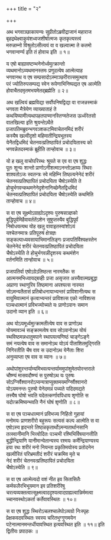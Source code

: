 +++
title = "२"

+++

अथ भगवाञ्छाकायन्यः सुप्रीतोऽब्रवीद्राजानं महाराज  
बृहद्रथेक्ष्वाकुवंशध्वजशीर्षात्मजः कृतकृत्यस्त्वं  
मरुन्नाम्नो विश्रुतोऽसीत्ययं वा व खल्वात्मा ते कतमो  
भगवान्वर्ण्य इति तं होवाच इति ॥ १॥

य एषो बाह्यावष्टम्भनेनोर्ध्वमुत्क्रान्तो  
व्यथमानोऽव्यथमानस्तमः प्रणुदत्येष आत्मेत्याह  
भगवानथ य एष सम्प्रसादोऽस्माञ्छरीरात्समुत्थाय  
परं ज्योतिरुपसम्पद्य स्वेन रूपेणाभिनिष्पद्यत एष आत्मेति  
होवाचैतदमृतमभयमेतद्ब्रह्मेति ॥ २॥

अथ खल्वियं ब्रह्मविद्या सर्वोपनिषद्विद्या वा राजन्नस्माकं  
भगवता मैत्रेयेण व्याख्याताहं ते  
कथयिष्यामीत्यथापहतपाप्मानस्तिग्मतेजस ऊर्ध्वरेतसो  
वालखिल्या इति श्रुयन्तेऽथैते  
प्रजापतिमब्रुवन्भगवञ्शकटमिवाचेतनमिदं शरीरं  
कस्यैष खल्वीदृशो महिमातीन्द्रियभूतस्य  
येनैतद्विधमिदं चेतनवत्प्रतिष्ठापितं प्रचोदयितास्य को  
भगवन्नेतदस्माकं ब्रूहीति तान्होवाच ॥ ३॥

यो ह खलु वाचोपरिस्थः श्रूयते स एव वा एष शुद्धः  
पूतः शून्यः शान्तो प्राणोऽनीशत्माऽनन्तोऽक्षय्यः स्थिरः  
शाश्वतोऽजः स्वतन्त्रः स्वे महिम्नि तिष्ठत्यनेनेदं शरीरं  
चेतनवत्प्रतिष्ठापितं प्रचोदयिता चैषोऽस्येति ते  
होचुर्भगवन्कथमनेनेदृशेनानिच्छेनैतद्विधमिदं  
चेतनवत्प्रतिष्ठापितं प्रचोदयिता चैषोऽस्येति कथमिति  
तान्होवाच ॥ ४॥

स वा एष सूक्ष्मोऽग्राह्योऽदृश्यः पुरुषसञ्ज्ञको  
बुद्धिपूर्वमिहैवावर्ततेंऽशेन सुषुप्तस्यैव बुद्धिपूर्वं  
निबोधयत्यथ योह खलु वावाइतस्यांशोऽयं  
यश्चेतनमात्रः प्रतिपूरुषं क्षेत्रज्ञः  
सङ्कल्पाध्यवसायाभिमानलिङ्गः प्रजापतिर्विश्वक्षस्तेन  
चेतनेनेदं शरीरं चेतनवत्प्रतिष्ठापितं प्रचोदयिता  
चैषोऽस्येति ते होचुर्भगवन्नीदृशस्य कथमंशेन  
वर्तनमिति तान्होवाच ॥ ५॥

प्रजापतिर्वा एषोऽग्रेऽतिष्ठत्स नारमतैकः स  
आत्मनमभिध्यायद्बव्हीः प्रजा असृजत्त अस्यैवात्मप्रबुद्धा  
अप्राणा स्थाणुरिव तिष्ठमाना अपश्यत्स नारमत  
सोऽमन्यतैतासं प्रतिबोधनायाभ्यन्तरं प्राविशानीत्यथ स  
वायुमिवात्मानं कृत्वाभ्यन्तरं प्राविशत्स एको नाविशत्स  
पञ्चधात्मानं प्रविभज्योच्यते यः प्राणोऽपानः समान  
उदानो व्यान इति ॥ ६॥

अथ योऽयमूर्ध्वमुत्क्रामतीत्येष वाव स प्राणोऽथ  
योयमावञ्चं सङ्क्रामत्वेष वाव सोऽपानोऽथ योयं  
स्थविष्ठमन्नधातुमपाने स्थापयत्यणिष्ठं चाङ्गेऽङ्गे  
समं नयत्येष वाव स समानोऽथ योऽयं पीताशितमुद्गिरति  
निगिरतीति चैष वाव स उदानोऽथ येनैताः शिरा  
अनुव्याप्ता एष वाव स व्यानः ॥ ७॥

अथोपांशुरन्तर्याम्यमिभवत्यन्तर्याममुपांशुमेतयोरन्तराले  
चौष्ण्यं मासवदौष्ण्यं स पुरुषोऽथ यः पुरुषः  
सोऽग्निर्वैश्वानरोऽप्यन्यत्राप्युक्तमयमग्निर्वैश्वानरो  
योऽयमनन्तः पुरुषो येनेदमन्नं पच्यते यदिदमद्यते  
तस्यैष घोषो भवति यदेतत्कर्णावपिधाय शृणोति स  
यदोत्क्रमिष्यन्भवति नैनं घोषं शृणोति ॥ ८॥

स वा एष पञ्चधात्मानं प्रविभज्य निहितो गुहायां  
मनोमयः प्राणशरीरो बहुरूपः सत्यसं कल्प आत्मेति स वा  
एषोऽस्य हृदन्तरे तिष्ठन्नकृतार्थोऽमन्यतार्थानसानि  
तत्स्वानीमानि भित्त्वोदितः पञ्चभी रश्मिभिर्विषयानत्तीति  
बुद्धीन्द्रियाणि यानीमान्येतान्यस्य रश्मयः कर्मेन्द्रियाण्यस्य  
हया रथः शरीरं मनो नियन्ता प्रकृतिमयोस्य प्रतोदनेन  
खल्वीरितं परिभ्रमतीदं शरीरं चक्रमिव मृते च  
नेदं शरीरं चेतनवत्प्रतिष्ठापितं प्रचोदयिता  
चैषोऽस्येति ॥ ९॥

स वा एष आत्मेत्यदो वशं नीत इव सितासितैः  
कर्मफलैरभिभूयमान इव प्रतिशरीरेषु  
चरत्यव्यक्तत्वात्सूक्ष्मत्वाददृश्यत्वादग्राह्यत्वान्निर्ममत्वा  
च्चानवस्थोऽकर्ता कर्तेवावस्थितः ॥ १०॥

स वा एष शुद्धः स्थिरोऽचलश्चालेपोऽव्यग्रो निःस्पृहः  
प्रेक्षकवदवस्थितः स्वस्य चरितभुग्गुणमयेन  
पटेनात्मानमन्तर्धीयावस्थित इत्यवस्थित इति ॥ ११॥ इति  
द्वितीयः प्रपाठकः ॥
